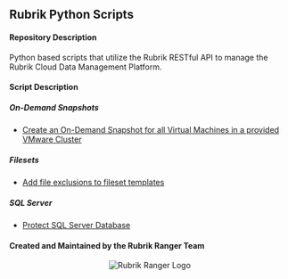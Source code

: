 ## Rubrik Python Scripts

#### Repository Description

Python based scripts that utilize the Rubrik RESTful API to manage the Rubrik Cloud Data Management Platform.

#### Script Description

##### On-Demand Snapshots

* [Create an On-Demand Snapshot for all Virtual Machines in a provided VMware Cluster](https://github.com/rubrik-devops/python-scripts/blob/master/On-Demand%20Snapshot/on_demand_snapshot_by_cluster.py)

##### Filesets

* [Add file exclusions to fileset templates](https://github.com/rubrik-devops/python-scripts/blob/master/Fileset/add_exclusion_to_fileset.py)

##### SQL Server

* [Protect SQL Server Database](https://github.com/rubrik-devops/python-scripts/blob/master/SQL%20Server/protect_sql_db.py)


#### Created and Maintained by the Rubrik Ranger Team

<p></p>
<p align="center">
  <img src="https://user-images.githubusercontent.com/8610203/37415009-6f9cf416-2778-11e8-8b56-052a8e41c3c8.png" alt="Rubrik Ranger Logo"/>
</p>


